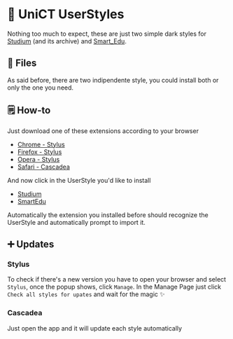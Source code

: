 # 🌙 UniCT UserStyles
Nothing too much to expect, these are just two simple dark styles for [Studium](https://studium.unict.it) (and its archive) and [Smart_Edu](https://studenti.smartedu.unict.it/WorkFlow2011/Logon/Logon.aspx).

## 📁 Files
As said before, there are two indipendente style, you could install both or only the one you need.

## 🗒️ How-to
Just download one of these extensions according to your browser
- [Chrome - Stylus](https://chrome.google.com/webstore/detail/stylus/clngdbkpkpeebahjckkjfobafhncgmne)
- [Firefox - Stylus](https://addons.mozilla.org/en-US/firefox/addon/styl-us/)
- [Opera - Stylus](https://addons.opera.com/en-gb/extensions/details/stylus/)
- [Safari - Cascadea](https://apps.apple.com/app/cascadea/id1432182561)
 
And now click in the UserStyle you'd like to install
- [Studium](https://raw.githubusercontent.com/UNICT-DMI/UniCTUserStyles/master/Studium.user.css)
- [SmartEdu](https://raw.githubusercontent.com/UNICT-DMI/UniCTUserStyles/master/SmartEdu.user.css)

Automatically the extension you installed before should recognize the UserStyle and automatically prompt to import it.

## ➕ Updates 
### Stylus
To check if there's a new version you have to open your browser and select `Stylus`, once the popup shows, click `Manage`.
In the Manage Page just click `Check all styles for upates` and wait for the magic ✨

### Cascadea
Just open the app and it will update each style automatically
